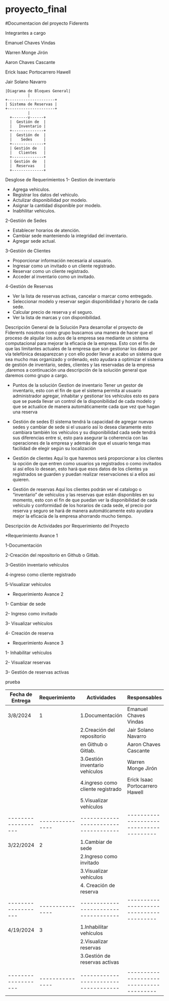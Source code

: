 # proyecto_final
#Documentacion del proyecto Fiderents

Integrantes a cargo

Emanuel Chaves Vindas

Warren Monge Jirón

Aaron Chaves Cascante

Erick Isaac Portocarrero Hawell

Jair Solano Navarro


    |Diagrama de Bloques General|
              |
    +---------------------+
    | Sistema de Reservas |
    +---------------------+
              |
      +-------v------+
      |  Gestión de  |
      |   Inventario |
      +--------------+
      |  Gestión de  |
      |    Sedes     |
      +--------------+
      | Gestión de   |
      |   Clientes   |
      +--------------+
      | Gestión de   |
      |  Reservas    |
      +--------------+



Desglose de Requerimientos
1-  Gestion de inventario
*  Agrega vehiculos.
*  Registrar los datos del vehiculo.
*  Actulizar disponibilidad por modelo.
*  Asignar la cantidad disponible por modelo.
*  Inabhilitar vehiculos.


2-Gestión de Sedes
*  Establecer horarios de atención.
*  Cambiar sede manteniendo la integridad del inventario.
*  Agregar sede actual.


3-Gestión de Clientes
*  Proporcionar información necesaria al usauario.
*  Ingresar como un invitado o un cliente registrado.
*  Reservar como un cliente registrado.
*  Acceder al inventario como un invitado.

4-Gestión de Reservas
*  Ver la lista de reservas activas, cancelar o marcar como entregado.
*  Seleccionar modelo y reservar según disponibilidad y horario de cada sede.
*  Calcular precio de reserva y el seguro.
*  Ver la lista de marcas y con disponibilidad.

Descripción General de la Solución
Para desarrollar el proyecto  de Fiderents nosotros como grupo  buscamos una manera de hacer que el proceso de alquilar los autos de la empresa sea mediante un sistema computacional para mejorar la eficacia de la empresa.
Esto con el fin de que las limitantes actuales de la empresa  que son gestionar los datos por vía telefónica desaparezcan y con ello poder llevar a acabo un sistema que sea mucho mas organizado y ordenado,
esto ayudara a optimizar el sistema de gestión de inventario, sedes, clientes y las reservadas de la empresa ,daremos a continuación una descripción  de la solución general que daremos como grupo a cargo.

*  Puntos de la solución 
Gestion de inventario
Tener un gestor de inventario, esto con el fin de que el sistema  permita al usuario administrador agregar, inhabitar y gestionar los vehículos esto es para que se pueda llevar un control de la disponibilidad 
de cada modelo y que se actualice de manera automáticamente cada que vez que hagan una reserva 

*  Gestión de sedes 
El sistema tendrá la capacidad  de agregar nuevas sedes y cambiar de sede si el usuario así lo desea claramente esto cambiara también los vehículos y su disponibilidad cada sede tendrá sus diferencias entre si,
esto para asegurar la coherencia  con las operaciones de la empresa y además de que el usuario tenga mas facilidad de elegir según su localización 

*  Gestión de clientes 
Aquí lo que haremos será proporcionar a los clientes la opción de  que entren como usuarios ya registrados o como invitados si así ellos lo desean,
esto hará que esos datos de los clientes ya registrados se guarden y puedan realizar reservaciones si a ellos asi quieren.

*  Gestión de reservas 
Aquí los clientes podrán ver el catalogo o “inventario” de vehículos  y las reservas que están disponibles en su momento, esto con el fin  de que puedan ver la disponibilidad  de cada vehículo y conformidad de los horarios de cada sede,
el precio por reserva y seguro se hará de manera automáticamente  esto ayudara mejor la eficacia de la empresa ahorrando mucho tiempo.



Descripción de Actividades por Requerimiento del Proyecto


*Requerimiento Avance 1

1-Documentación

2-Creación del repositorio en Github o Gitlab.

3-Gestión inventario vehículos

4-ingreso como cliente registrado

5-Visualizar vehículos

* Requerimiento Avance 2
  
1- Cambiar de sede

2- Ingreso como invitado

3- Visualizar vehículos

4- Creación de reserva


* Requerimiento Avance 3
  
1- Inhabilitar vehículos
  
2- Visualizar reservas

3- Gestión de reservas activas





prueba




| Fecha de Entrega | Requerimiento |             Actividades             |              Responsables             |
|-------------------|---------------|------------------------------------|---------------------------------------|
| 3/8/2024          | 1             | 1.Documentación                    | Emanuel Chaves Vindas                 |                    
|                   |               | 2.Creación del repositorio         | Jair Solano Navarro                   |                 
|                   |               |  en Github o Gitlab.               | Aaron Chaves Cascante                 |                
|                   |               | 3.Gestión inventario vehículos     | Warren Monge Jirón                    |               
|                   |               | 4.ingreso como cliente registrado  | Erick Isaac Portocarrero Hawell       |                             
|                   |               | 5.Visualizar vehículos             |                                       |
|-------------------|---------------|------------------------------------|---------------------------------------|
| 3/22/2024         | 2             | 1.Cambiar de sede                  |                                      
|                   |               | 2.Ingreso como invitado            |                                       
|                   |               | 3.Visualizar vehículos             |                                       |
|                   |               | 4. Creación de reserva             |                                       |
|-------------------|---------------|------------------------------------|---------------------------------------|
| 4/19/2024         | 3             | 1.Inhabilitar vehículos            |                                       |
|                   |               | 2.Visualizar reservas              |                                       |
|                   |               | 3.Gestión de reservas activas      |                                       |
|                   |               |                     |              |
|-------------------|---------------|------------------------------------|---------------------------------------|
